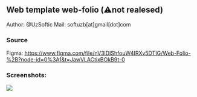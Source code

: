 ## Web template web-folio (⚠️not realesed)

Author: @UzSoftic
Mail: softuzb[at]gmail[dot]com

### Source
Figma: https://www.figma.com/file/nV3lDIShfouW4IRXv5DTIG/Web-Folio-%2B?node-id=0%3A1&t=JawVLACtixBOkB9t-0

### Screenshots:

![](.github/screenshot.jpg)